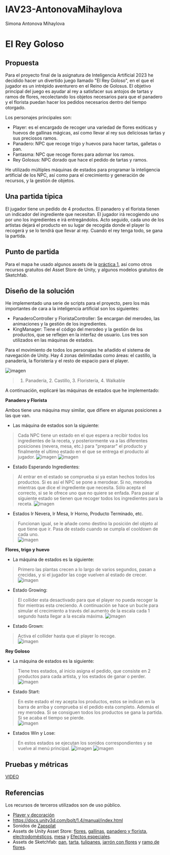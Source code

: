 # IAV23-AntonovaMihaylova
Simona Antonova Mihaylova


# El Rey Goloso

## Propuesta
Para el proyecto final de la asignatura de Inteligencia Artificial 2023 he decidido hacer un divertido juego llamado "El Rey Goloso", en el que el jugador es un intrépido aventurero en el Reino de Golosus. El objetivo principal del juego es ayudar al rey a satisfacer sus antojos de tartas y ramos de flores, recolectando los objetos necesarios para que el panadero y el florista puedan hacer los pedidos necesarios dentro del tiempo otorgado.

Los personajes principales son:
- Player: es el encargado de recoger una variedad de flores exóticas y huevos de gallinas mágicas, así como llevar al rey sus deliciosas tartas y sus preciosos ramos.
- Panadero: NPC que recoge trigo y huevos para hacer tartas, galletas o pan.
- Fantasma: NPC que recoge flores para adornar los ramos.
- Rey Golosus: NPC dorado que hace el pedido de tartas y ramos.

He utilizado múltiples máquinas de estados para programar la inteligencia artificial de los NPC, así como para el crecimiento y generación de recursos, y la gestión de objetos.

## Una partida típica
El jugador tiene un pedido de 4 productos. El panadero y el florista tienen un indicador del ingrediente que necesitan. El jugador irá recogiendo uno por uno los ingredientes e irá entregándolos. Acto seguido, cada uno  de los artistas dejará el producto en su lugar de recogida donde el player lo recogerá y se lo tendrá que llevar al rey. Cuando el rey tenga todo, se gana la partida.

## Punto de partida
Para el mapa he usado algunos assets de la [práctica 1](https://github.com/IAV23-G15/IAV23-G15-P1), así como otros recursos gratuitos del Asset Store de Unity, y algunos modelos gratuitos de Sketchfab.

## Diseño de la solución

He implementado una serie de scripts para el proyecto, pero los más importantes de cara a la inteligencia artificial son los siguientes:
- PanaderoController y FloristaController: Se encargan del merodeo, las animaciones y la gestión de los ingredientes.
- KingManager: Tiene el código del merodeo y la gestión de los productos, que se reflejen en la interfaz de usuario.
Los tres son utilizados en las máquinas de estados.

Para el movimiento de todos los personajes he añadido el sistema de navegación de Unity. Hay 4 zonas delimitadas como áreas: el castillo, la panadería, la floristería y el resto de espacio para el player.

![imagen](https://github.com/ssimoanto/IAV23-AntonovaMihaylova/assets/72394611/074b295e-6074-4de6-a49b-034f01b82499)
>1. Panadería, 2. Castillo, 3. Floristería, 4. Walkable

A continuación, explicaré las máquinas de estados que he implementado:

**Panadero y Florista**

Ambos tiene una máquina muy similar, que difiere en algunas posiciones a las que van.

- Las máquina de estados son la siguiente:

> Cada NPC tiene un estado en el que espera a recibir todos los ingredientes de la receta, y posteriormente va a las diferentes posiciones (nevera, mesa, etc.) para "preparar" el producto y finalmente el ultimo estado en el que se entrega el producto al jugador.
![imagen](https://github.com/ssimoanto/IAV23-AntonovaMihaylova/assets/72394611/80da3b47-1316-4fc8-ae23-68351be431b1)
![imagen](https://github.com/ssimoanto/IAV23-AntonovaMihaylova/assets/72394611/0e40f0e2-72f4-4ff7-86e1-73eec75c53d1)

- Estado Esperando Ingredientes:

> Al entrar en el estado se comprueba si ya estan hechos todos los productos. Si es así el NPC se pone a merodear. Si no, merodea mientras que dice el ingrediente que necesita. Sólo acepta el correcto, si se le ofrece uno que no quiere se enfada. Para pasar al siguiente estado se tienen que recoger todos los ingredientes para la receta.
![imagen](https://github.com/ssimoanto/IAV23-AntonovaMihaylova/assets/72394611/73addc8d-35a0-4065-8d39-91ca7605a338)

- Estados Ir Nevera, Ir Mesa, Ir Horno, Producto Terminado, etc.

> Funcionan igual, se le añade como destino la posición del objeto al que tiene que ir. Pasa de estado cuando se cumpla el cooldown de cada uno.                                              
![imagen](https://github.com/ssimoanto/IAV23-AntonovaMihaylova/assets/72394611/567791a0-a03d-4df7-9d94-3371ebd0285d)

**Flores, trigo y huevo**

- La máquina de estados es la siguiente:

> Primero las plantas crecen a lo largo de varios segundos, pasan a crecidas, y si el jugador las coge vuelven al estado de crecer.
![imagen](https://github.com/ssimoanto/IAV23-AntonovaMihaylova/assets/72394611/cca5adb0-9ec1-41b8-b7b0-4f61bc1107f8)

- Estado Growing:
> El collider esta desactivado para que el player no pueda recoger la flor mientras esta creciendo. A continuación se hace un bucle para simular el crecimiento a través del aumento de la escala cada 1 segundo hasta llegar a la escala máxima.
![imagen](https://github.com/ssimoanto/IAV23-AntonovaMihaylova/assets/72394611/e093fe9f-8b2b-4a94-b720-b69c2c0fe887)

- Estado Grown:
> Activa el collider hasta que el player lo recoge.                                                                     
![imagen](https://github.com/ssimoanto/IAV23-AntonovaMihaylova/assets/72394611/76ae5cc3-c36b-424c-818e-178ce9129e9a)

**Rey Goloso**

- La máquina de estados es la siguiente:

> Tiene tres estados, al inicio asigna el pedido, que consiste en 2 productos para cada artista, y los estados de ganar o perder. 
![imagen](https://github.com/ssimoanto/IAV23-AntonovaMihaylova/assets/72394611/96046e77-af0c-4c2a-8dce-480ab2ba4ab9)

- Estado Start:

> En este estado el rey acepta los productos, estos se indican en la barra de arriba y comprueba si el pedido esta completo. Además el rey merodea. Si se consiguen todos los productos se gana la partida. Si se acaba el tiempo se pierde.                                                             
![imagen](https://github.com/ssimoanto/IAV23-AntonovaMihaylova/assets/72394611/e94c88b4-0e87-4da5-9c6a-6bae9f90f7e3)

- Estados Win y Lose:

> En estos estados se ejecutan los sonidos correspondientes y se vuelve al menú principal.
![imagen](https://github.com/ssimoanto/IAV23-AntonovaMihaylova/assets/72394611/824b045f-0a3c-4200-81e4-9a5bb436384f)
![imagen](https://github.com/ssimoanto/IAV23-AntonovaMihaylova/assets/72394611/234b87bb-d2d4-44c7-bd8f-4086f978cb80)

## Pruebas y métricas

[VIDEO](https://youtu.be/nG3ys4XHsJ0)

## Referencias
Los recursos de terceros utilizados son de uso público.

- [Player y decoración](https://kaylousberg.itch.io/kaykit-dungeon)
- https://docs.unity3d.com/bolt/1.4/manual/index.html
- Sonidos de [Zapsplat](https://www.zapsplat.com/)
- Assets de Unity Asset Store: [flores](https://assetstore.unity.com/packages/3d/vegetation/plants/lowpoly-flowers-47083), [gallinas](https://assetstore.unity.com/packages/3d/characters/animals/meshtint-free-chicken-mega-toon-series-151842), [panadero y florista](https://assetstore.unity.com/packages/3d/characters/viass-free-character-pack-141471), [electrodomésticos](https://assetstore.unity.com/packages/3d/props/electronics/kitchen-appliance-low-poly-180419), [mesa](https://assetstore.unity.com/packages/3d/environments/training-table-136070) y [Efectos especiales](https://assetstore.unity.com/packages/vfx/particles/3d-games-effects-pack-free-42285).
- Assets de Sketchfab: [pan](https://skfb.ly/6Suon), [tarta](https://skfb.ly/oG7TL), [tulipanes](https://skfb.ly/o6psE), [jarrón con flores](https://skfb.ly/6WnFC) y [ramo de flores](https://skfb.ly/oBUBA).
